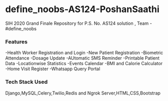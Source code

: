 # define_noobs-AS124-PoshanSaathi
SIH 2020 Grand Finale Repository for P.S. No. AS124 solution , Team - #define_noobs

### Features

-Health Worker Registration and Login
-New Patient Registration
-Biometric Attendance
-Dosage Update
-AUtomatic SMS Reminder
-Printable Patient Data
-Locationwise Statistics
-Events Calendar
-BMI and Calorie Calculator
-Home Visit Register
-Whatsapp Query Portal

### Tech Stack Used

Django,MySQL,Celery,Twilio,Redis and Ngrok Server,HTML,CSS,Bootstrap
